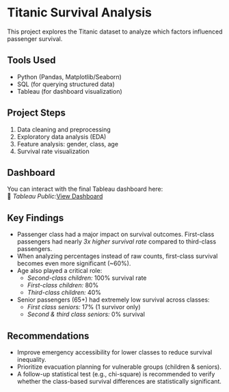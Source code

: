 # Titanic Survival Analysis

This project explores the Titanic dataset to analyze which factors influenced passenger survival.

## Tools Used
- Python (Pandas, Matplotlib/Seaborn)
- SQL (for querying structured data)
- Tableau (for dashboard visualization)

## Project Steps
1. Data cleaning and preprocessing
2. Exploratory data analysis (EDA)
3. Feature analysis: gender, class, age
4. Survival rate visualization

## Dashboard

You can interact with the final Tableau dashboard here:  
🔗 *Tableau Public:*[View Dashboard](https://public.tableau.com/views/TitanicI_TableauDashboardTableauPublic/Dashboard1?:language=en-US&:sid=&:redirect=auth&:display_count=n&:origin=viz_share_link)

## Key Findings

- Passenger class had a major impact on survival outcomes. First-class passengers had nearly *3x higher survival rate* compared to third-class passengers.
- When analyzing percentages instead of raw counts, first-class survival becomes even more significant (~60%).
- Age also played a critical role:
  - *Second-class children:* 100% survival rate  
  - *First-class children:* 80%  
  - *Third-class children:* 40%
- Senior passengers (65+) had extremely low survival across classes:
  - *First class seniors:* 17% (1 survivor only)  
  - *Second & third class seniors:* 0% survival

## Recommendations
- Improve emergency accessibility for lower classes to reduce survival inequality.
- Prioritize evacuation planning for vulnerable groups (children & seniors).
- A follow-up statistical test (e.g., chi-square) is recommended to verify whether the class-based survival differences are statistically significant.

